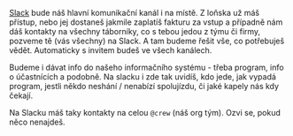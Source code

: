 [Slack](https://hackercampworkspace.slack.com/) bude náš hlavní komunikační kanál i na místě.
Z loňska už máš přístup, nebo jej dostaneš jakmile zaplatíš fakturu za vstup a případně nám dáš kontakty
na všechny táborníky, co s tebou jedou z týmu či firmy, pozveme tě (vás všechny) na Slack.
A tam budeme řešit vše, co potřebuješ vědět. Automaticky s invitem budeš ve všech kanálech.

Budeme i dávat info do našeho informačního systému - třeba program, info o účastnících a podobně.
Na slacku i zde tak uvidíš, kdo jede, jak vypadá program, jestli někdo neshání / nenabízí spolujízdu,
či jaké kapely nás kdy čekají.

Na Slacku máš taky kontakty na celou `@crew` (náš org tým). Ozvi se, pokud něco nenajdeš.
